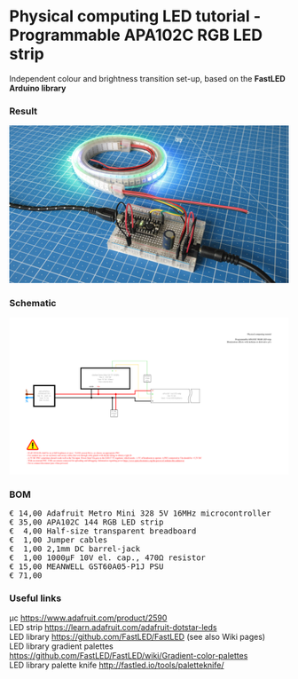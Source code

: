 # Physical computing LED tutorial - Programmable APA102C RGB LED strip

Independent colour and brightness transition set-up, based on the **FastLED Arduino library**

### Result

![](Assets/8a%20result.jpg)

### Schematic

![](Assets/8a%20schematic.png)

### BOM

<pre>
€ 14,00 Adafruit Metro Mini 328 5V 16MHz microcontroller
€ 35,00 APA102C 144 RGB LED strip
€  4,00 Half-size transparent breadboard
€  1,00 Jumper cables
€  1,00 2,1mm DC barrel-jack
€  1,00 1000µF 10V el. cap., 470Ω resistor
€ 15,00 MEANWELL GST60A05-P1J PSU
€ 71,00
</pre>  

### Useful links  

μc https://www.adafruit.com/product/2590  
LED strip https://learn.adafruit.com/adafruit-dotstar-leds  
LED library https://github.com/FastLED/FastLED (see also Wiki pages)  
LED library gradient palettes https://github.com/FastLED/FastLED/wiki/Gradient-color-palettes  
LED library palette knife http://fastled.io/tools/paletteknife/  
